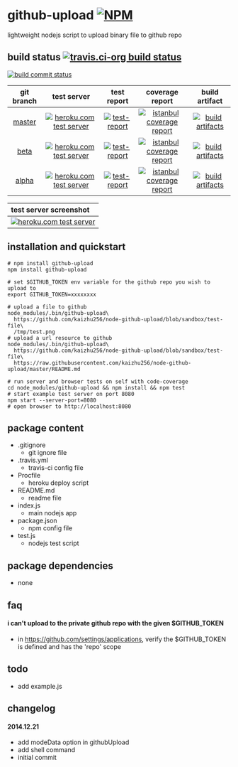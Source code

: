 github-upload [![NPM](https://img.shields.io/npm/v/github-upload.svg?style=flat-square)](https://www.npmjs.org/package/github-upload)
=============
lightweight nodejs script to upload binary file to github repo



## build status [![travis.ci-org build status](https://api.travis-ci.org/kaizhu256/node-github-upload.svg)](https://travis-ci.org/kaizhu256/node-github-upload)

[![build commit status](https://kaizhu256.github.io/node-github-upload/build.badge.svg)](https://travis-ci.org/kaizhu256/node-github-upload)

| git branch | test server | test report | coverage report | build artifact |
|:----------:|:-----------:|:-----------:|:---------------:|:--------------:|
|[master](https://github.com/kaizhu256/node-github-upload/tree/master) | [![heroku.com test server](https://kaizhu256.github.io/node-github-upload/heroku-logo.75x25.png)](https://hrku01-github-upload-master.herokuapp.com/?modeTest=1) | [![test-report](https://kaizhu256.github.io/node-github-upload/build.travis-ci.org/master/test-report.badge.svg)](https://kaizhu256.github.io/node-github-upload/build.travis-ci.org/master/test-report.html) | [![istanbul coverage report](https://kaizhu256.github.io/node-github-upload/build.travis-ci.org/master/coverage-report.badge.svg)](https://kaizhu256.github.io/node-github-upload/build.travis-ci.org/master/coverage-report.html/node-github-upload/index.html) | [![build artifacts](https://kaizhu256.github.io/node-github-upload/glyphicons_144_folder_open.png)](https://github.com/kaizhu256/node-github-upload/tree/gh-pages/build.travis-ci.org/master)|
|[beta](https://github.com/kaizhu256/node-github-upload/tree/beta) | [![heroku.com test server](https://kaizhu256.github.io/node-github-upload/heroku-logo.75x25.png)](https://hrku01-github-upload-beta.herokuapp.com/?modeTest=1) | [![test-report](https://kaizhu256.github.io/node-github-upload/build.travis-ci.org/beta/test-report.badge.svg)](https://kaizhu256.github.io/node-github-upload/build.travis-ci.org/beta/test-report.html) | [![istanbul coverage report](https://kaizhu256.github.io/node-github-upload/build.travis-ci.org/beta/coverage-report.badge.svg)](https://kaizhu256.github.io/node-github-upload/build.travis-ci.org/beta/coverage-report.html/node-github-upload/index.html) | [![build artifacts](https://kaizhu256.github.io/node-github-upload/glyphicons_144_folder_open.png)](https://github.com/kaizhu256/node-github-upload/tree/gh-pages/build.travis-ci.org/beta)|
|[alpha](https://github.com/kaizhu256/node-github-upload/tree/alpha) | [![heroku.com test server](https://kaizhu256.github.io/node-github-upload/heroku-logo.75x25.png)](https://hrku01-github-upload-alpha.herokuapp.com/?modeTest=1) | [![test-report](https://kaizhu256.github.io/node-github-upload/build.travis-ci.org/alpha/test-report.badge.svg)](https://kaizhu256.github.io/node-github-upload/build.travis-ci.org/alpha/test-report.html) | [![istanbul coverage report](https://kaizhu256.github.io/node-github-upload/build.travis-ci.org/alpha/coverage-report.badge.svg)](https://kaizhu256.github.io/node-github-upload/build.travis-ci.org/alpha/coverage-report.html/node-github-upload/index.html) | [![build artifacts](https://kaizhu256.github.io/node-github-upload/glyphicons_144_folder_open.png)](https://github.com/kaizhu256/node-github-upload/tree/gh-pages/build.travis-ci.org/alpha)|

| test server screenshot |
|:---------------------- |
|[![heroku.com test server](https://kaizhu256.github.io/node-github-upload/build.travis-ci.org/beta/test-report.screenshot.herokuDeploy.phantomjs.png)](https://hrku01-github-upload-beta.herokuapp.com/?modeTest=1)|



## installation and quickstart
```
# npm install github-upload
npm install github-upload

# set $GITHUB_TOKEN env variable for the github repo you wish to upload to
export GITHUB_TOKEN=xxxxxxxx

# upload a file to github
node_modules/.bin/github-upload\
  https://github.com/kaizhu256/node-github-upload/blob/sandbox/test-file\
  /tmp/test.png
# upload a url resource to github
node_modules/.bin/github-upload\
  https://github.com/kaizhu256/node-github-upload/blob/sandbox/test-file\
  https://raw.githubusercontent.com/kaizhu256/node-github-upload/master/README.md

# run server and browser tests on self with code-coverage
cd node_modules/github-upload && npm install && npm test
# start example test server on port 8080
npm start --server-port=8080
# open browser to http://localhost:8080
```



## package content
- .gitignore
  - git ignore file
- .travis.yml
  - travis-ci config file
- Procfile
  - heroku deploy script
- README.md
  - readme file
- index.js
  - main nodejs app
- package.json
  - npm config file
- test.js
  - nodejs test script



## package dependencies
- none



## faq
#### i can't upload to the private github repo with the given $GITHUB_TOKEN
- in https://github.com/settings/applications, verify the $GITHUB_TOKEN is defined and has the 'repo' scope



## todo
- add example.js



## changelog
#### 2014.12.21
- add modeData option in githubUpload
- add shell command
- initial commit
